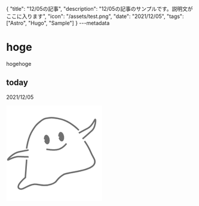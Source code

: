 {
  "title": "12/05の記事",
  "description": "12/05の記事のサンプルです。説明文がここに入ります",
  "icon": "/assets/test.png",
  "date": "2021/12/05",
  "tags": ["Astro", "Hugo", "Sample"]
}
---metadata

# hoge
hogehoge

## today
2021/12/05

![img](/assets/test.png)